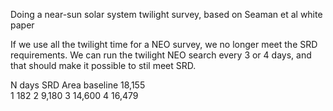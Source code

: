 Doing a near-sun solar system twilight survey, based on Seaman et al white paper

If we use all the twilight time for a NEO survey, we no longer meet the SRD requirements. We can run the twilight NEO search every 3 or 4 days, and that should make it possible to stil meet SRD.

N days  SRD Area
baseline   18,155   
1       182
2       9,180
3       14,600
4       16,479

